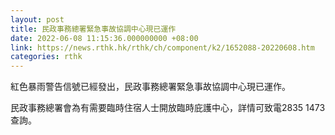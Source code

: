 ```yaml
---
layout: post
title: 民政事務總署緊急事故協調中心現已運作
date: 2022-06-08 11:15:36.000000000 +08:00
link: https://news.rthk.hk/rthk/ch/component/k2/1652088-20220608.htm
categories: rthk
---
```


紅色暴雨警告信號已經發出，民政事務總署緊急事故協調中心現已運作。

民政事務總署會為有需要臨時住宿人士開放臨時庇護中心，詳情可致電2835 1473查詢。
